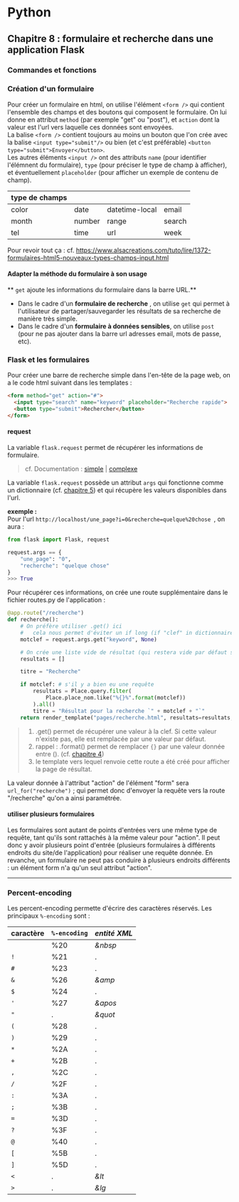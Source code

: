 # Python
## Chapitre 8 : formulaire et recherche dans une application Flask

### Commandes et fonctions

### Création d'un formulaire
Pour créer un formulaire en html, on utilise l'élément `<form />` qui contient l'ensemble des champs et des boutons qui composent le formulaire. On lui donne en attribut `method` (par exemple "get" ou "post"), et `action` dont la valeur est l'url vers laquelle ces données sont envoyées.  
La balise `<form />` contient toujours au moins un bouton que l'on crée avec la balise `<input type="submit"/>` ou bien (et c'est préférable) `<button type="submit">Envoyer</button>`.  
Les autres éléments `<input />` ont des attributs `name` (pour identifier l'élémnent du formulaire), `type` (pour préciser le type de champ à afficher), et éventuellement `placeholder` (pour afficher un exemple de contenu de champ).

| type de champs | | | |
| - | - | - | - |
| color | date | datetime-local | email |
| month | number | range | search |
| tel | time | url | week |

Pour revoir tout ça : cf. https://www.alsacreations.com/tuto/lire/1372-formulaires-html5-nouveaux-types-champs-input.html  

#### Adapter la méthode du formulaire à son usage
** `get` ajoute les informations du formulaire dans la barre URL.**  
- Dans le cadre d'un **formulaire de recherche** , on utilise `get` qui permet à l'utilisateur de partager/sauvegarder les résultats de sa recherche de manière très simple.  
- Dans le cadre d'un **formulaire à données sensibles**, on utilise `post` (pour ne pas ajouter dans la barre url adresses email, mots de passe, etc).  

### Flask et les formulaires

Pour créer une barre de recherche simple dans l'en-tête de la page web, on a le code html suivant dans les templates :  

``` html
<form method="get" action="#">
  <input type="search" name="keyword" placeholder="Recherche rapide">
  <button type="submit">Rechercher</button>
</form>  
```

#### request
La variable `flask.request` permet de récupérer les informations de formulaire.
> cf. Documentation : [simple](http://flask.pocoo.org/docs/0.12/quickstart/#accessing-request-data) | [complexe](http://flask.pocoo.org/docs/0.12/api/#incoming-request-data)

La variable `flask.request` possède un attribut `args` qui fonctionne comme un dictionnaire (cf. [chapitre 5](https://github.com/alix-tz/M2-TNAH/blob/master/Python/chapitre5/synthese.md)) et qui récupère les valeurs disponibles dans l'url.  

**exemple :**  
Pour l'url `http://localhost/une_page?i=0&recherche=quelque%20chose `, on aura :  
``` python
from flask import Flask, request

request.args == {
    "une_page": "0",
    "recherche": "quelque chose"
}
>>> True
```

Pour récupérer ces informations, on crée une route supplémentaire dans le fichier routes.py de l'application :  
``` Python
@app.route("/recherche")
def recherche():
    # On préfère utiliser .get() ici
    #   cela nous permet d'éviter un if long (if "clef" in dictionnaire and dictonniaire["clef"])
    motclef = request.args.get("keyword", None)

    # On crée une liste vide de résultat (qui restera vide par défaut si on n'a pas de mot clé)
    resultats = []

    titre = "Recherche"

    if motclef: # s'il y a bien eu une requête
        resultats = Place.query.filter(
            Place.place_nom.like("%{}%".format(motclef))
        ).all()
        titre = "Résultat pour la recherche `" + motclef + "`"
    return render_template("pages/recherche.html", resultats=resultats, titre=titre)

```
> 1. .get() permet de récupérer une valeur à la clef. Si cette valeur n'existe pas, elle est remplacée par une valeur par défaut.  
> 2. rappel : .format() permet de remplacer `{}` par une valeur donnée entre (). (cf. [chapitre 4](https://github.com/alix-tz/M2-TNAH/blob/master/Python/chapitre4/synthese_partie1.md))  
> 3. le template vers lequel renvoie cette route a été créé pour afficher la page de résultat.

La valeur donnée à l'attribut "action" de l'élément "form" sera `url_for("recherche")` ; qui permet donc d'envoyer la requête vers la route "/recherche" qu'on a ainsi paramétrée.  

#### utiliser plusieurs formulaires
Les formulaires sont autant de points d'entrées vers une même type de requête, tant qu'ils sont rattachés à la même valeur pour "action". Il peut donc y avoir plusieurs point d'entrée (plusieurs formulaires à différents endroits du site/de l'application) pour réaliser une requête donnée. En revanche, un formulaire ne peut pas conduire à plusieurs endroits différents : un élément form n'a qu'un seul attribut "action".

---

### Percent-encoding
Les percent-encoding permette d'écrire des caractères réservés. Les principaux `%-encoding` sont :

| caractère | `%-encoding` | *entité XML* |  
| - | - | - |  
| ` ` | %20 | *&nbsp* |  
| `!` | %21 |  .  |  
| `#` | %23 |  .  |  
| `&` | %26 | *&amp* |  
| `$` | %24 |  .    |  
| `'` | %27 | *&apos* |  
| `"` |  .  | *&quot* |  
| `(` | %28 |  .  |  
| `)` | %29 |  .  |  
| `*` | %2A |  .  |  
| `+` | %2B |  .  |  
| `,` | %2C |  .  |  
| `/` | %2F |  .  |  
| `:` | %3A |  .  |  
| `;` | %3B |  .  |  
| `=` | %3D |  .  |  
| `?` | %3F |  .  |  
| `@` | %40 |  .  |  
| `[` | %5B |  .  |  
| `]` | %5D |  .  |  
| `<` |  .  | *&lt* |  
| `>` |  .  | *&lg* |  
